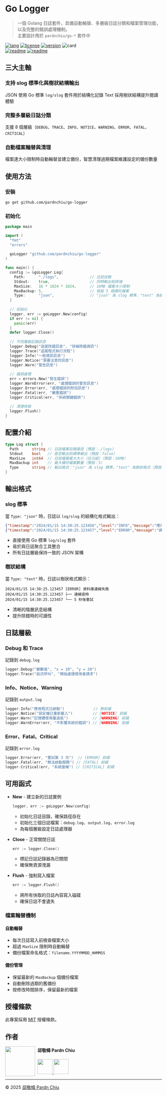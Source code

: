 # Go Logger

> 一個 Golang 日誌套件，具備自動輪替、多層級日誌分類和檔案管理功能，以及完整的錯誤處理機制。<br>
> 主要設計用於 `pardnchiu/go-*` 套件中

[![lang](https://img.shields.io/badge/lang-Go-blue)](README.zh.md) 
[![license](https://img.shields.io/github/license/pardnchiu/go-logger)](LICENSE)
[![version](https://img.shields.io/github/v/tag/pardnchiu/go-logger)](https://github.com/pardnchiu/go-logger/releases)
![card](https://goreportcard.com/badge/github.com/pardnchiu/go-logger)<br>
[![readme](https://img.shields.io/badge/readme-EN-white)](README.md)
[![readme](https://img.shields.io/badge/readme-ZH-white)](README.zh.md) 

## 三大主軸

### 支持 slog 標準化與樹狀結構輸出
JSON 使用 Go 標準 `log/slog` 套件用於結構化記錄
Text 採用樹狀結構提升閱讀體驗

### 完整多層級日誌分類
支援 8 個層級（`DEBUG`、`TRACE`、`INFO`、`NOTICE`、`WARNING`、`ERROR`、`FATAL`、`CRITICAL`）

### 自動檔案輪替與清理
檔案達大小限制時自動輪替並建立備份，智慧清理過期檔案維護設定的備份數量

## 使用方法

### 安裝
```bash
go get github.com/pardnchiu/go-logger
```

### 初始化
```go
package main

import (
  "fmt"
  "errors"
  
  goLogger "github.com/pardnchiu/go-logger"
)

func main() {
  config := &goLogger.Log{
    Path:      "./logs",              // 日誌目錄
    Stdout:    true,                  // 同時輸出到終端
    MaxSize:   16 * 1024 * 1024,      // 16MB 檔案大小限制
    MaxBackup: 5,                     // 保留 5 個備份檔案
    Type:      "json",                // "json" 為 slog 標準，"text" 為樹狀格式
  }
  
  // 初始化
  logger, err := goLogger.New(config)
  if err != nil {
    panic(err)
  }
  defer logger.Close()
  
  // 不同層級記錄訊息
  logger.Debug("這是除錯訊息", "詳細除錯資訊")
  logger.Trace("追蹤程式執行流程")
  logger.Info("一般資訊訊息")
  logger.Notice("需要注意的訊息")
  logger.Warn("警告訊息")
  
  // 錯誤處理
  err = errors.New("發生錯誤")
  logger.WarnError(err, "處理錯誤的警告訊息")
  logger.Error(err, "處理錯誤的附加訊息")
  logger.Fatal(err, "嚴重錯誤")
  logger.Critical(err, "系統關鍵錯誤")
  
  // 清理快取
  logger.Flush()
}
```

## 配置介紹

```go
type Log struct {
  Path      string // 日誌檔案目錄路徑（預設：./logs）
  Stdout    bool   // 是否輸出到標準輸出（預設：false）
  MaxSize   int64  // 日誌檔案最大大小（位元組）（預設：16MB）
  MaxBackup int    // 最大備份檔案數量（預設：5）
  Type      string // 輸出格式："json" 為 slog 標準，"text" 為樹狀格式（預設："text"）
}
```

## 輸出格式

### slog 標準
當 `Type: "json"` 時，日誌以 `log/slog` 的結構化格式輸出：

```json
{"timestamp":"2024/01/15 14:30:25.123456","level":"INFO","message":"應用程式已啟動","data":null}
{"timestamp":"2024/01/15 14:30:25.123457","level":"ERROR","message":"資料庫連線失敗","data":["連線逾時","5 秒後重試"]}
```
- 直接使用 Go 標準 `log/slog` 套件
- 易於與日誌聚合工具整合
- 所有日誌層級保持一致的 JSON 架構

### 樹狀結構
當 `Type: "text"` 時，日誌以樹狀格式顯示：

```
2024/01/15 14:30:25.123457 [ERROR] 資料庫連線失敗
2024/01/15 14:30:25.123457 ├── 連線逾時
2024/01/15 14:30:25.123457 └── 5 秒後重試
```
- 清晰的階層訊息結構
- 提升除錯時的可讀性

## 日誌層級

### Debug 和 Trace
記錄到 `debug.log`
```go
logger.Debug("變數值", "x = 10", "y = 20")
logger.Trace("函式呼叫", "開始處理使用者請求")
```

### Info、Notice、Warning
記錄到 `output.log`
```go
logger.Info("應用程式已啟動")             // 無前綴
logger.Notice("設定檔已重新載入")         // [NOTICE] 前綴
logger.Warn("記憶體使用量過高")           // [WARNING] 前綴
logger.WarnError(err, "不影響系統的錯誤") // [WARNING] 前綴
```

### Error、Fatal、Critical
記錄到 `error.log`
```go
logger.Error(err, "重試第 3 次")  // [ERROR] 前綴
logger.Fatal(err, "無法啟動服務") // [FATAL] 前綴
logger.Critical(err, "系統當機") // [CRITICAL] 前綴
```

## 可用函式

- **New** - 建立新的日誌實例
  ```go
  logger, err := goLogger.New(config)
  ```
  - 初始化日誌目錄，確保路徑存在
  - 初始化三個日誌檔案：`debug.log`、`output.log`、`error.log`
  - 為每個層級設定日誌處理器

- **Close** - 正常關閉日誌
  ```go
  err := logger.Close()
  ```
  - 標記日誌記錄器為已關閉
  - 確保無資源洩漏

- **Flush** - 強制寫入檔案
  ```go
  err := logger.Flush()
  ```
  - 將所有快取的日誌內容寫入磁碟
  - 確保日誌不會遺失

### 檔案輪替機制

#### 自動輪替
- 每次日誌寫入前檢查檔案大小
- 超過 `MaxSize` 限制時自動輪替
- 備份檔案命名格式：`filename.YYYYMMDD_HHMMSS`

#### 備份管理
- 保留最新的 `MaxBackup` 個備份檔案
- 自動刪除過期的舊備份
- 按修改時間排序，保留最新的檔案

## 授權條款

此專案採用 [MIT](LICENSE) 授權條款。

## 作者

<img src="https://avatars.githubusercontent.com/u/25631760" align="left" width="96" height="96" style="margin-right: 0.5rem;">

<h4 style="padding-top: 0">邱敬幃 Pardn Chiu</h4>

<a href="mailto:dev@pardn.io" target="_blank">
  <img src="https://pardn.io/image/email.svg" width="48" height="48">
</a> <a href="https://linkedin.com/in/pardnchiu" target="_blank">
  <img src="https://pardn.io/image/linkedin.svg" width="48" height="48">
</a>

***

©️ 2025 [邱敬幃 Pardn Chiu](https://pardn.io)